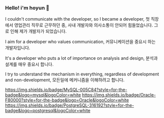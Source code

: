 ### Hello! i'm hoyun 👋

I couldn't communicate with the developer, so I became a developer, 첫 직장에서 영업관리 직무로 근무하던 중, 사내 개발자와 의사소통이 안되어 힘들었습니다. 그로 인해 제가 개발자가 되었습니다.

I aim for a developer who values communication, 커뮤니케이션을 중요시 하는 개발자입니다.

It's a developer who puts a lot of importance on analysis and design, 분석과 설계를 매우 중요시 합니다.

I try to understand the mechanism in everything, regardless of development and non-development, 모든일에 메커니즘을 이해하려고 합니다.


https://img.shields.io/badge/MySQL-005C84?style=for-the-badge&logo=mysql&logoColor=white
https://img.shields.io/badge/Oracle-F80000?style=for-the-badge&logo=Oracle&logoColor=white
https://img.shields.io/badge/PostgreSQL-316192?style=for-the-badge&logo=postgresql&logoColor=white

<!--
**HoyunL/HoyunL** is a ✨ _special_ ✨ repository because its `README.md` (this file) appears on your GitHub profile.

Here are some ideas to get you started:

- 🔭 I’m currently working on ...
- 🌱 I’m currently learning ...
- 👯 I’m looking to collaborate on ...
- 🤔 I’m looking for help with ...
- 💬 Ask me about ...
- 📫 How to reach me: ...
- 😄 Pronouns: ...
- ⚡ Fun fact: ...
-->
